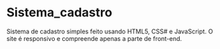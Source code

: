 # Sistema_cadastro
Sistema de cadastro simples feito usando HTML5, CSS# e JavaScript.
O site é responsivo e compreende apenas a parte de front-end.
